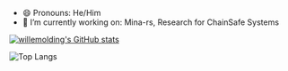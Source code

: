 - 😄 Pronouns: He/Him
- 🔭 I’m currently working on: Mina-rs, Research for ChainSafe Systems

[![willemolding's GitHub stats](https://github-readme-stats.vercel.app/api?username=willemolding&show_icons=true&theme=vue-dark)](https://github.com/willemolding/github-readme-stats)

![Top Langs](https://github-readme-stats.vercel.app/api/top-langs/?username=willemolding&show_icons=true&theme=vue-dark&langs_count=20&hide=scss,vue)


<!--
**willemolding/willemolding** is a ✨ _special_ ✨ repository because its `README.md` (this file) appears on your GitHub profile.

Here are some ideas to get you started:

- 🔭 I’m currently working on ...
- 🌱 I’m currently learning ...
- 👯 I’m looking to collaborate on ...
- 🤔 I’m looking for help with ...
- 💬 Ask me about ...
- 📫 How to reach me: ...
- 😄 Pronouns: ...
- ⚡ Fun fact: ...
-->
